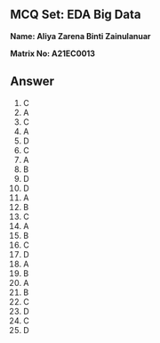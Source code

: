## MCQ Set: EDA Big Data

**Name: Aliya Zarena Binti Zainulanuar**

**Matrix No: A21EC0013**

## Answer
1. C
2. A
3. C
4. A
5. D
6. C
7. A
8. B
9. D
10. D
11. A
12. B
13. C
14. A
15. B
16. C
17. D
18. A
19. B
20. A
21. B
22. C
23. D
24. C
25. D
